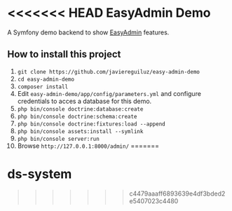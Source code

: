 <<<<<<< HEAD
EasyAdmin Demo
==============

A Symfony demo backend to show [EasyAdmin](https://github.com/javiereguiluz/EasyAdminBundle) features.

How to install this project
---------------------------

  1. `git clone https://github.com/javiereguiluz/easy-admin-demo`
  1. `cd easy-admin-demo`
  1. `composer install`
  1. Edit `easy-admin-demo/app/config/parameters.yml` and configure
     credentials to acces a database for this demo.
  1. `php bin/console doctrine:database:create`
  1. `php bin/console doctrine:schema:create`
  1. `php bin/console doctrine:fixtures:load --append`
  1. `php bin/console assets:install --symlink`
  1. `php bin/console server:run`
  1. Browse `http://127.0.0.1:8000/admin/`
=======
# ds-system
>>>>>>> c4479aaaff6893639e4df3bded2e5407023c4480
